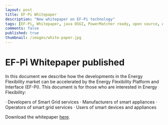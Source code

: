 ```yaml
---
layout: post
title: EF-Pi Whitepaper
description: "New whitepaper on EF-Pi technology"
tags: [EF-Pi, Whitepaper, java OSGI, PowerMatcher ready, open source, Apache 2.0, community, PowerMatcherSuite]
comments: false
published: true
thumbnail: /images/white-paper.jpg
---
```


# EF-Pi Whitepaper published

In this document we describe how the developments in the Energy Flexibility market can be
accelerated by the Energy Flexibility Platform and Interface (EF-Pi). This document is for
those who are interested in Energy Flexibility:

· Developers of Smart Grid services
· Manufacturers of smart appliances
· Operators of smart grid services
· Users of smart devices and appliances

Download the whitepaper [here](https://github.com/flexiblepower/flexiblepower.github.io/raw/master/download/Whitepaper%20EF-Pi%20final%20june%201st%202015%20version.pdf).
